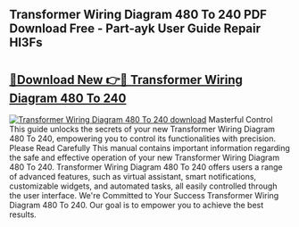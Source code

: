 ## Transformer Wiring Diagram 480 To 240 PDF Download Free - Part-ayk User Guide Repair HI3Fs

# <h2><a href="http://dfqg4ag.blite.top/?on=Transformer+Wiring+Diagram+480+To+240">🔗Download New 👉🔴 Transformer Wiring Diagram 480 To 240</a></h2>

[![Transformer Wiring Diagram 480 To 240 download](https://i.imgur.com/lujVjoI.png)](http://dfqg4ag.blite.top/?on=Transformer+Wiring+Diagram+480+To+240)
Masterful Control This guide unlocks the secrets of your new Transformer Wiring Diagram 480 To 240, empowering you to control its functionalities with precision. Please Read Carefully This manual contains important information regarding the safe and effective operation of your new Transformer Wiring Diagram 480 To 240. Transformer Wiring Diagram 480 To 240 offers users a range of advanced features, such as virtual assistant, smart notifications, customizable widgets, and automated tasks, all easily controlled through the user interface. We're Committed to Your Success Transformer Wiring Diagram 480 To 240. Our goal is to empower you to achieve the best results.
